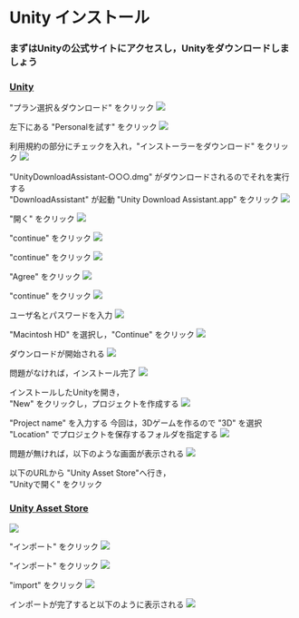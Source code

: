 # Unity インストール
### まずはUnityの公式サイトにアクセスし，Unityをダウンロードしましょう
### [Unity](https://unity3d.com/jp)

"プラン選択＆ダウンロード" をクリック
<img src="../img/Unity-install/Unity-homepage.png">

左下にある "Personalを試す" をクリック 
<img src="../img/Unity-install/Unity-plan-chose.png">

利用規約の部分にチェックを入れ，"インストーラーをダウンロード" をクリック
<img src="../img/Unity-install/Unity-download-installer.png">

"UnityDownloadAssistant-○○○.dmg" がダウンロードされるのでそれを実行する<br>
"DownloadAssistant" が起動 "Unity Download Assistant.app" をクリック
<img src="../img/Unity-install/Unity-download-assistant.png">

"開く" をクリック
<img src="../img/Unity-install/warning.png">

"continue" をクリック
<img src="../img/Unity-install/introduction.png">

"continue" をクリック
<img src="../img/Unity-install/Lisence.png">

"Agree" をクリック
<img src="../img/Unity-install/agreement.png">

"continue" をクリック
<img src="../img/Unity-install/component-selection.png">

ユーザ名とパスワードを入力
<img src="../img/Unity-install/auth.png">

"Macintosh HD" を選択し，"Continue" をクリック
<img src="../img/Unity-install/Destination-Select.png">

ダウンロードが開始される
<img src="../img/Unity-install/Downloading.png">

問題がなければ，インストール完了
<img src="../img/Unity-install/Success.png">

インストールしたUnityを開き，<br>
"New" をクリックし，プロジェクトを作成する
<img src="../img/Unity-install/Unity-project.png">

"Project name" を入力する
今回は，3Dゲームを作るので "3D" を選択
"Location" でプロジェクトを保存するフォルダを指定する
<img src="../img/Unity-install/create-project.png">

問題が無ければ，以下のような画面が表示される
<img src="../img/Unity-install/Unity-screen.png">

以下のURLから "Unity Asset Store"へ行き，<br>
"Unityで開く" をクリック

### [Unity Asset Store](https://assetstore.unity.com/packages/essentials/tutorial-projects/survival-shooter-tutorial-40756)
<img src="../img/Unity-install/Unity-assetstore.png">

"インポート" をクリック
<img src="../img/Unity-install/Unity-asset-import.png">

"インポート" をクリック
<img src="../img/Unity-install/Unity-import-confirmation.png">

"import" をクリック
<img src="../img/Unity-install/Unity-import-package.png">

インポートが完了すると以下のように表示される
<img src="../img/Unity-install/Unity-import-complete.png">
